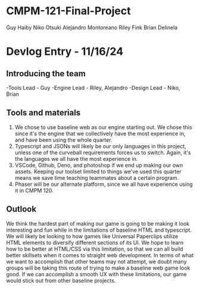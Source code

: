 # CMPM-121-Final-Project
Guy Haiby
Niko Otsuki
Alejandro Montoreano
Riley Fink
Brian Delinela
# Devlog Entry - 11/16/24

## Introducing the team
-Tools Lead - Guy
-Engine Lead - Riley, Alejandro
-Design Lead - Niko, Brian

## Tools and materials
1. We chose to use baseline web as our engine starting out. We chose this since it's the engine that we collectively have the most experience in, and have been using the whole quarter. 
2. Typescript and JSONs will likely be our only languages in this project, unless one of the curveball requirements forces us to switch. Again, it's the languages we all have the most experience in.
3. VSCode, Github, Deno, and photoshop if we end up making our own assets. Keeping our toolset limited to things we've used this quarter means we save time teaching teammates about a certain program.
4. Phaser will be our alternate platform, since we all have experience using it in CMPM 120.

## Outlook
We think the hardest part of making our game is going to be making it look interesting and fun while in the limitations of baseline HTML and typescript. We will likely be looking to how games like Universal Paperclips utilize HTML elements to diversify different sections of its UI.
We hope to learn how to be better at HTML/CSS via this limitation, so that we can all build better skillsets when it comes to straight web development. 
In terms of what we want to accomplish that other teams may not attempt, we doubt many groups will be taking this route of trying to make a baseline web game look good. If we can accomplish a smooth UX with these limitations, our game would stick out from other baseline projects.